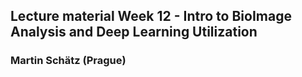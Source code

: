 ## Lecture material Week 12 - Intro to BioImage Analysis and Deep Learning Utilization

### Martin Schätz (Prague)